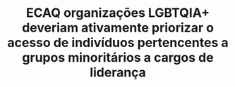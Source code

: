 ---
title: "ECAQ organizações LGBTQIA+ deveriam ativamente priorizar o acesso de indivíduos pertencentes a grupos minoritários a cargos de liderança"
infoslide: "(ex.: Pessoas visivelmente não-cisgénero, pessoas não-brancas, pessoas com deficiência, etc.)"
round: "Round 4"
weight: 4
videos: []
tags: ['LGBTQIA+', 'Minority Communities', 'Social Movements']
layout: "motion"
categories: ["motions"]
---